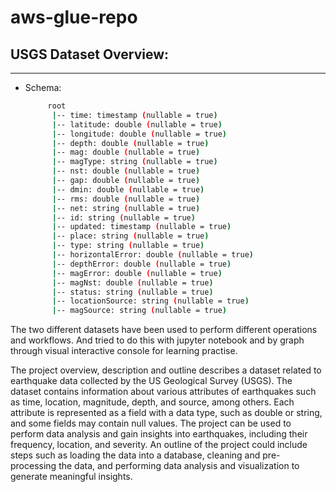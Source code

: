 # aws-glue-repo

 
## USGS Dataset Overview:
----------------------------------------
- Schema:
   ```bash
        root
         |-- time: timestamp (nullable = true)
         |-- latitude: double (nullable = true)
         |-- longitude: double (nullable = true)
         |-- depth: double (nullable = true)
         |-- mag: double (nullable = true)
         |-- magType: string (nullable = true)
         |-- nst: double (nullable = true)
         |-- gap: double (nullable = true)
         |-- dmin: double (nullable = true)
         |-- rms: double (nullable = true)
         |-- net: string (nullable = true)
         |-- id: string (nullable = true)
         |-- updated: timestamp (nullable = true)
         |-- place: string (nullable = true)
         |-- type: string (nullable = true)
         |-- horizontalError: double (nullable = true)
         |-- depthError: double (nullable = true)
         |-- magError: double (nullable = true)
         |-- magNst: double (nullable = true)
         |-- status: string (nullable = true)
         |-- locationSource: string (nullable = true)
         |-- magSource: string (nullable = true)
    ```   
         
The two different datasets have been used to perform different operations and workflows. And tried to do this with jupyter notebook and by graph through visual interactive console for learning practise.

The project overview, description and outline describes a dataset related to earthquake data collected by the US Geological Survey (USGS). The dataset contains information about various attributes of earthquakes such as time, location, magnitude, depth, and source, among others. Each attribute is represented as a field with a data type, such as double or string, and some fields may contain null values. The project can be used to perform data analysis and gain insights into earthquakes, including their frequency, location, and severity. An outline of the project could include steps such as loading the data into a database, cleaning and pre-processing the data, and performing data analysis and visualization to generate meaningful insights.
